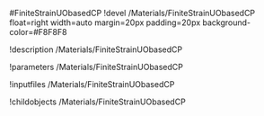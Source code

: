 <!-- MOOSE Object Documentation Stub: Remove this when content is added. -->
#FiniteStrainUObasedCP
!devel /Materials/FiniteStrainUObasedCP float=right width=auto margin=20px padding=20px background-color=#F8F8F8

!description /Materials/FiniteStrainUObasedCP

!parameters /Materials/FiniteStrainUObasedCP

!inputfiles /Materials/FiniteStrainUObasedCP

!childobjects /Materials/FiniteStrainUObasedCP
